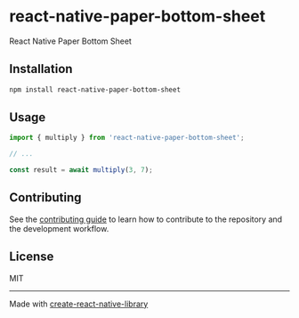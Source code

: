 # react-native-paper-bottom-sheet

React Native Paper Bottom Sheet

## Installation

```sh
npm install react-native-paper-bottom-sheet
```

## Usage


```js
import { multiply } from 'react-native-paper-bottom-sheet';

// ...

const result = await multiply(3, 7);
```


## Contributing

See the [contributing guide](CONTRIBUTING.md) to learn how to contribute to the repository and the development workflow.

## License

MIT

---

Made with [create-react-native-library](https://github.com/callstack/react-native-builder-bob)
